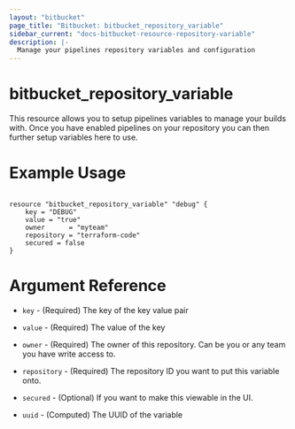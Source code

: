 ```yaml
---
layout: "bitbucket"
page_title: "Bitbucket: bitbucket_repository_variable"
sidebar_current: "docs-bitbucket-resource-repository-variable"
description: |-
  Manage your pipelines repository variables and configuration
---
```



# bitbucket\_repository\_variable

This resource allows you to setup pipelines variables to manage your builds with. Once you have enabled pipelines on your repository you can then further setup variables here to use.

# Example Usage

```hcl

resource "bitbucket_repository_variable" "debug" {
    key = "DEBUG"
    value = "true"
    owner      = "myteam"
    repository = "terraform-code"
    secured = false
}
```

# Argument Reference

* `key` - (Required) The key of the key value pair
* `value` - (Required) The value of the key
* `owner` - (Required) The owner of this repository. Can be you or any team you
  have write access to.
* `repository` - (Required) The repository ID you want to put this variable onto.
* `secured` - (Optional) If you want to make this viewable in the UI.

* `uuid` - (Computed) The UUID of the variable
